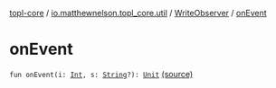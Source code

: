 [topl-core](../../index.md) / [io.matthewnelson.topl_core.util](../index.md) / [WriteObserver](index.md) / [onEvent](./on-event.md)

# onEvent

`fun onEvent(i: `[`Int`](https://kotlinlang.org/api/latest/jvm/stdlib/kotlin/-int/index.html)`, s: `[`String`](https://kotlinlang.org/api/latest/jvm/stdlib/kotlin/-string/index.html)`?): `[`Unit`](https://kotlinlang.org/api/latest/jvm/stdlib/kotlin/-unit/index.html) [(source)](https://github.com/05nelsonm/TorOnionProxyLibrary-Android/blob/master/topl-core/src/main/java/io/matthewnelson/topl_core/util/WriteObserver.kt#L112)